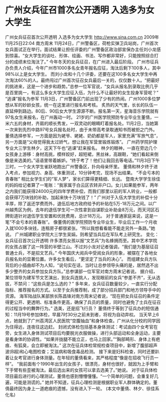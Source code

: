 # 广州女兵征召首次公开透明 入选多为女大学生

广州女兵征召首次公开透明 入选多为女大学生
http://www.sina.com.cn  2009年11月25日22:04  南方周末
11月24日，广州警备区，荷枪实弹卫兵站岗，广州首次女兵面试正在举行。面试结果让担任评委的广州警备区政治部宣保办主任刘小龙感到惊喜。“女大学生的谈吐、形体、绘画、书法、写作都非常好，只能按照综合打分的成绩末位淘汰了。”
今年冬天的女兵征召，在广州进入最后阶段。
广州市征兵办负责人介绍，今年广州市1000多名女青年报名应征，淘汰后剩下100多人，其中98%以上是女大学生。
而刘小龙和十几个评委，还要在这100多名女大学生中再次淘汰60%的人。最终闯过广州首次征召女兵最后一关的，仅仅数十人。“把最好的挑进来，这是一个进步和趋势。”总参一位军官说，“女兵从报名到录取比例几乎是百里挑一，有这么多女大学生应征入伍，为什么不让最好的女生投身军营呢？”
“逃课”报名为参军
11月3日，广州警备区门前出现了少有的热闹。广州1000多位梦想从军的妙龄女孩，统一在这里进行报名和考核。
炙热的天气里，长长的队伍一直延伸到路边。80后、90后女大学生源源不断。报名第一天，星海音乐学院就有97名女生来报名，在广州轰动一时。
21岁的广州医学院预防专业毕业生董倩，一米六五的身材，齐肩的顺长秀发，一双灵动的眼睛盯着报名处。11月2日，当她第一次来到先烈中路97号女兵报名处时，由于未带高考录取通知书而被拒之门外。
董倩选择参军，一方面是因为姥爷、姥姥、奶奶都是军人，家里充满“军旅气息”，另一方面是“父母觉得我太过娇气，想让我在军营里锻炼锻炼”。
广州药学院护理专业大三学生林夕，这天下午也“逃课”赶来报名。
林夕的眼神，一直在旁边几个女孩身上游移：身材高挑，模样姣好，超短裙，黑丝袜，高跟鞋，“她们看起来倒像是来选美的。”话语里带着嫉妒。“终于考了！他们让我回去等电话。”11月3日下午三时，一个女大学生雀跃地跑出广州警备区，扑向母亲怀里。
董倩和林夕终于进入考点，参加视力、身高、体重测试，10分钟考完，现场不出结果。
“不会亏本的青春账”
相比女学生们的“军人梦”，家长们算得更精细、长远。
暨南大学学生徐佳的妈妈给记者算了一笔账：“我家属于白云区农转非户口。女儿如果能参军，两年之内我们能获得24000元的四年学费补偿，而我们那里以前的军人转业，一般都会获得7万块钱的补助，加起来快十万块钱了！”
广州对于入伍大学生的补偿十分丰厚，除了返还学费而外，退伍后地方政府给予的补贴在5万-18万元之间。以广州越秀区为例，去年的退伍学生可一次性拿到自谋职业补助金8万元，而天河区石牌街道针对退伍学生安置和优抚费用，总计18万元。
对于普通家庭来说，这是一笔“不会亏本的青春账”。
像董倩的医学院预防专业毕业生，毕业后工作一个月收入就1000多块钱，连租房子都很紧张。“所以我想看看能不能走另外一条路。”她说。
广州城建职业学院大三学生吴娟，则希望当兵后在军队考上研究生。
变化：女兵征召首次公开透明
许多漂亮女孩以报“文艺兵”为名蜂拥而至。其中艺术学院的女孩占据了这一阵营的半壁江山。不过刘小龙对记者强调，“我们是为基层征召普通士兵，不是招文艺兵。”
今年国庆大阅兵中受阅女兵的形象，被摆在了各地女兵报名处的显著位置。许多女生看后，“更坚定了当兵的决心”。
而组建女兵方队背后的小插曲却不为人知，“说句实在话，当时让总参领导头痛的是，居然选不出多少整齐的女兵参加女兵方队。”总参谋部一位军官对南方周末记者说。
据介绍，某位领导为建军节文艺演出，到女兵连挑人，发现眼前的女兵“参差不齐”，无从选拔，不禁问：“这些兵是怎么选的？”
多年来，女兵征召数量较少，一直实行分配指标、推荐报名的方式。以至于女兵推荐制，成了部分招兵部门和地方领导手中的资源。
海军陆战队某部旅长陈昌锋对南方周末记者说，“现在把女兵征召的条件定得更公开、更透明、标准条件更高，确保了兵员的质量，同时也避免了士兵在征召的过程当中的舞弊行为。”
选美，还是招飞行员？
董倩终于等到了征兵办的短信通知：11月19号参加体检，早晨7时30分之前未到者，将视为自动弃权。
当天早上6点，她就到了广州荔湾区人民医院“空腹抽血”和身体检查。广州从化分校的同学因为住得远，连夜往这边赶。
封闭式体检包括基本身体测试：考试由四个女考官在旁，女生进入身体测试项目后均要脱光衣服做操，进行头部运动和全身运动，主要是看身体的协调性。“如果并拢腿不能立正，也马上回家。”“胸部畸形、身体上有疤痕、有狐臭，会立即被淘汰。”
这次在征兵体检常规检查项目中，新增了腹部超声波(B超)和心电图检查；艾滋病和吸食毒品检测。
接下来是妇科检查，同时还要趴着让女考官进行身体测量。在年轻的董倩看来，其严格程度“像是在招收飞行员一样”。
“我前面有个1990年出生的女孩子，很漂亮，身材也很好，就因为上手臂和下手臂有些歪被淘汰。最后选出来的女孩可以拿去选美了。”她说。
对于征兵体检项目最后进行的心理测试，董倩也感到懵懵懂懂。“一个简单的问题，会重复好几遍，可能是测谎的。”
她并不知道，征兵心理检测是根据职业军人群体确定的。董倩最终因为身上一道疤痕的遗憾，没有进入下一轮。
(本文中董倩、林夕、徐佳系化名)

